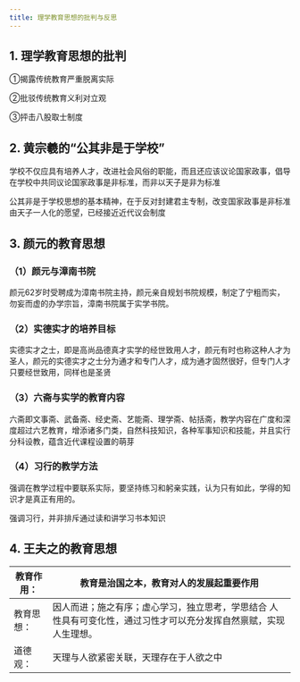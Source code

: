 ```yaml
---
title: 理学教育思想的批判与反思
---
```


## 1. 理学教育思想的批判



①揭露传统教育严重脱离实际



②批驳传统教育义利对立观



③抨击八股取士制度



## 2. 黄宗羲的“公其非是于学校”



学校不仅应具有培养人才，改进社会风俗的职能，而且还应该议论国家政事，倡导在学校中共同议论国家政事是非标准，而非以天子是非为标准



公其非是于学校思想的基本精神，在于反对封建君主专制，改变国家政事是非标准由天子一人化的愿望，已经接近近代议会制度



## 3. 颜元的教育思想



### （1）颜元与漳南书院



颜元62岁时受聘成为漳南书院主持，颜元亲自规划书院规模，制定了宁粗而实，勿妄而虚的办学宗旨，漳南书院属于实学书院。



### （2）实德实才的培养目标



实德实才之士，即是高尚品德真才实学的经世致用人才，颜元有时也称这种人才为圣人，颜元的实德实才之士分为通才和专门人才，成为通才固然很好，但专门人才只要经世致用，同样也是圣贤



### （3）六斋与实学的教育内容



六斋即文事斋、武备斋、经史斋、艺能斋、理学斋、帖括斋，教学内容在广度和深度超过六艺教育，增添诸多门类，自然科技知识，各种军事知识和技能，并且实行分科设教，蕴含近代课程设置的萌芽



### （4）习行的教学方法



强调在教学过程中要联系实际，要坚持练习和躬亲实践，认为只有如此，学得的知识才是真正有用的。



强调习行，并非排斥通过读和讲学习书本知识



## 4. 王夫之的教育思想

| 教育作用： | 教育是治国之本，教育对人的发展起重要作用                     |
| ---------- | ------------------------------------------------------------ |
| 教育思想： | 因人而进；施之有序；虚心学习，独立思考，学思结合  人性具有可变化性，通过习性才可以充分发挥自然禀赋，实现人生理想。 |
| 道德观：   | 天理与人欲紧密关联，天理存在于人欲之中                       |